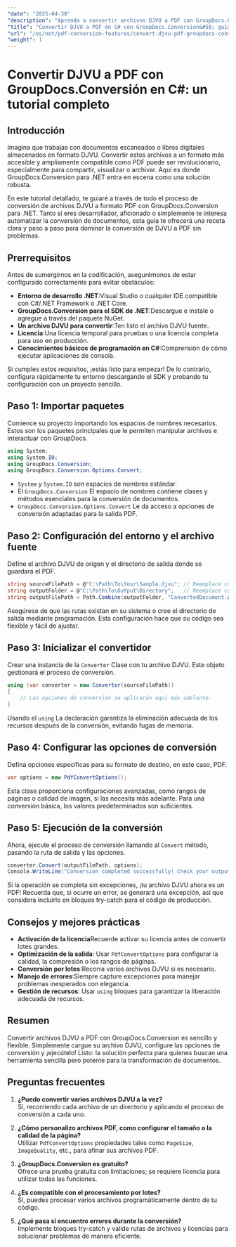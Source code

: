 ```yaml
---
"date": "2025-04-30"
"description": "Aprenda a convertir archivos DJVU a PDF con GroupDocs.Conversion en .NET. Siga esta guía paso a paso para una transformación de documentos fluida."
"title": "Convertir DJVU a PDF en C# con GroupDocs.Conversion&#58; guía paso a paso"
"url": "/es/net/pdf-conversion-features/convert-djvu-pdf-groupdocs-conversion-csharp/"
"weight": 1
---
```


# Convertir DJVU a PDF con GroupDocs.Conversión en C#: un tutorial completo

## Introducción
Imagina que trabajas con documentos escaneados o libros digitales almacenados en formato DJVU. Convertir estos archivos a un formato más accesible y ampliamente compatible como PDF puede ser revolucionario, especialmente para compartir, visualizar o archivar. Aquí es donde GroupDocs.Conversion para .NET entra en escena como una solución robusta.

En este tutorial detallado, te guiaré a través de todo el proceso de conversión de archivos DJVU a formato PDF con GroupDocs.Conversion para .NET. Tanto si eres desarrollador, aficionado o simplemente te interesa automatizar la conversión de documentos, esta guía te ofrecerá una receta clara y paso a paso para dominar la conversión de DJVU a PDF sin problemas.

## Prerrequisitos

Antes de sumergirnos en la codificación, asegurémonos de estar configurado correctamente para evitar obstáculos:

- **Entorno de desarrollo .NET**:Visual Studio o cualquier IDE compatible con C#/.NET Framework o .NET Core.
- **GroupDocs.Conversion para el SDK de .NET**:Descargue e instale o agregue a través del paquete NuGet.
- **Un archivo DJVU para convertir**:Ten listo el archivo DJVU fuente.
- **Licencia**:Una licencia temporal para pruebas o una licencia completa para uso en producción.
- **Conocimientos básicos de programación en C#**:Comprensión de cómo ejecutar aplicaciones de consola.

Si cumples estos requisitos, ¡estás listo para empezar! De lo contrario, configura rápidamente tu entorno descargando el SDK y probando tu configuración con un proyecto sencillo.

## Paso 1: Importar paquetes

Comience su proyecto importando los espacios de nombres necesarios. Estos son los paquetes principales que le permiten manipular archivos e interactuar con GroupDocs.

```csharp
using System;
using System.IO;
using GroupDocs.Conversion;
using GroupDocs.Conversion.Options.Convert;
```

- `System` y `System.IO` son espacios de nombres estándar.
- El `GroupDocs.Conversion` El espacio de nombres contiene clases y métodos esenciales para la conversión de documentos.
- `GroupDocs.Conversion.Options.Convert` Le da acceso a opciones de conversión adaptadas para la salida PDF.

## Paso 2: Configuración del entorno y el archivo fuente

Define el archivo DJVU de origen y el directorio de salida donde se guardará el PDF.

```csharp
string sourceFilePath = @"C:\Path\To\Your\Sample.djvu"; // Reemplace con la ruta de su archivo DJVU
string outputFolder = @"C:\Path\To\Output\Directory";   // Reemplace con la carpeta de salida deseada
string outputFilePath = Path.Combine(outputFolder, "ConvertedDocument.pdf");
```

Asegúrese de que las rutas existan en su sistema o cree el directorio de salida mediante programación. Esta configuración hace que su código sea flexible y fácil de ajustar.

## Paso 3: Inicializar el convertidor

Crear una instancia de la `Converter` Clase con tu archivo DJVU. Este objeto gestionará el proceso de conversión.

```csharp
using (var converter = new Converter(sourceFilePath))
{
    // Las opciones de conversión se aplicarán aquí más adelante.
}
```

Usando el `using` La declaración garantiza la eliminación adecuada de los recursos después de la conversión, evitando fugas de memoria.

## Paso 4: Configurar las opciones de conversión

Defina opciones específicas para su formato de destino, en este caso, PDF.

```csharp
var options = new PdfConvertOptions();
```

Esta clase proporciona configuraciones avanzadas, como rangos de páginas o calidad de imagen, si las necesita más adelante. Para una conversión básica, los valores predeterminados son suficientes.

## Paso 5: Ejecución de la conversión

Ahora, ejecute el proceso de conversión llamando al `Convert` método, pasando la ruta de salida y las opciones.

```csharp
converter.Convert(outputFilePath, options);
Console.WriteLine("Conversion completed successfully! Check your output folder.");
```

Si la operación se completa sin excepciones, ¡tu archivo DJVU ahora es un PDF! Recuerda que, si ocurre un error, se generará una excepción, así que considera incluirlo en bloques try-catch para el código de producción.

## Consejos y mejores prácticas

- **Activación de la licencia**Recuerde activar su licencia antes de convertir lotes grandes.
- **Optimización de la salida**: Usar `PdfConvertOptions` para configurar la calidad, la compresión o los rangos de páginas.
- **Conversión por lotes**:Recorra varios archivos DJVU si es necesario.
- **Manejo de errores**:Siempre capture excepciones para manejar problemas inesperados con elegancia.
- **Gestión de recursos**: Usar `using` bloques para garantizar la liberación adecuada de recursos.

## Resumen

Convertir archivos DJVU a PDF con GroupDocs.Conversion es sencillo y flexible. Simplemente cargue su archivo DJVU, configure las opciones de conversión y ¡ejecútelo! Listo: la solución perfecta para quienes buscan una herramienta sencilla pero potente para la transformación de documentos.

## Preguntas frecuentes

1. **¿Puedo convertir varios archivos DJVU a la vez?**  
Sí, recorriendo cada archivo de un directorio y aplicando el proceso de conversión a cada uno.

2. **¿Cómo personalizo archivos PDF, como configurar el tamaño o la calidad de la página?**  
Utilizar `PdfConvertOptions` propiedades tales como `PageSize`, `ImageQuality`, etc., para afinar sus archivos PDF.

3. **¿GroupDocs.Conversion es gratuito?**  
Ofrece una prueba gratuita con limitaciones; se requiere licencia para utilizar todas las funciones.

4. **¿Es compatible con el procesamiento por lotes?**  
Sí, puedes procesar varios archivos programáticamente dentro de tu código.

5. **¿Qué pasa si encuentro errores durante la conversión?**  
Implemente bloques try-catch y valide rutas de archivos y licencias para solucionar problemas de manera eficiente.